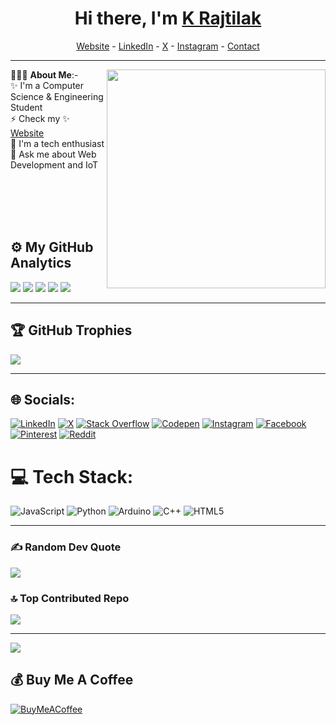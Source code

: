 <h1 align="center"> Hi there, I'm <a href="https://www.linkedin.com/in/krajtilak2020">K Rajtilak</a> </h1>

<!--- Adding Header Elements -->
<p align="center">
  <a href="https://krajtilak.vercel.app/">Website</a> -
  <a href="https://www.linkedin.com/in/krajtilak2020">LinkedIn</a> - 
  <a href="https://x.com/2020rajtilak">X</a> -
  <a href="https://instagram.com/k.raj_tilak2020">Instagram</a> -
  <a href="https://krajtilak.vercel.app/#contact">Contact</a> 
</p>

-----------------------------------------------------------
👨🏻‍💻 **About Me**:-
<img src="https://raw.githubusercontent.com/sanjay-kv/sanjay-kv/main/Assets/illustration.png" min-width="300px" max-width="300px" width="350px" align="right"> 
<br>
✨ I'm a Computer Science & Engineering Student <br>
⚡ Check my ✨ [Website](https://krajtilak.vercel.app)<br>
🔭 I'm a tech enthusiast<br>
💬 Ask me about Web Development and IoT<br>
<!--- Adding Tech Stack open Section -->
<br><br>
<br><br>

**⚙️ My GitHub Analytics**
--
<div align="left">
<img src="http://github-profile-summary-cards-ndtwn1pg1.vercel.app/api/cards/profile-details?username=rajtilak-2020&theme=midnight_purple"> 
<img src="http://github-profile-summary-cards-ndtwn1pg1.vercel.app/api/cards/repos-per-language?username=rajtilak-2020&theme=midnight_purple">
<img src="http://github-profile-summary-cards-ndtwn1pg1.vercel.app/api/cards/stats?username=rajtilak-2020&theme=midnight_purple">
<img src="http://github-profile-summary-cards-ndtwn1pg1.vercel.app/api/cards/productive-time?username=rajtilak-2020&theme=midnight_purple&utcOffset=8">
<img src="https://github-readme-streak-stats.herokuapp.com/?user=rajtilak-2020&theme=midnight-purple&hide_border=true">
</div>

----------------------------------------------------------

## 🏆 GitHub Trophies
![](https://github-profile-trophy.vercel.app/?username=rajtilak-2020&theme=radical&no-frame=true&no-bg=false&margin-w=4)

----------------------------------------------------------
## 🌐 Socials:
[![LinkedIn](https://img.shields.io/badge/LinkedIn-%230077B5.svg?logo=linkedin&logoColor=white)](https://linkedin.com/in/krajtilak2020) [![X](https://img.shields.io/badge/X-black.svg?logo=X&logoColor=white)](https://x.com/2020rajtilak) [![Stack Overflow](https://img.shields.io/badge/-Stackoverflow-FE7A16?logo=stack-overflow&logoColor=white)](https://stackoverflow.com/users/26817244) [![Codepen](https://img.shields.io/badge/Codepen-000000?style=for-the-badge&logo=codepen&logoColor=white)](https://codepen.io/K-Rajtilak) [![Instagram](https://img.shields.io/badge/Instagram-%23E4405F.svg?logo=Instagram&logoColor=white)](https://instagram.com/k.raj_tilak2020) [![Facebook](https://img.shields.io/badge/Facebook-%231877F2.svg?logo=Facebook&logoColor=white)](https://www.facebook.com/profile.php?id=100073801447447) [![Pinterest](https://img.shields.io/badge/Pinterest-%23E60023.svg?logo=Pinterest&logoColor=white)](https://pinterest.com/rajtilak1062020) [![Reddit](https://img.shields.io/badge/Reddit-%23FF4500.svg?logo=Reddit&logoColor=white)](https://reddit.com/user/rajtilak2020) 


# 💻 Tech Stack:
![JavaScript](https://img.shields.io/badge/javascript-%23323330.svg?style=for-the-badge&logo=javascript&logoColor=%23F7DF1E) ![Python](https://img.shields.io/badge/python-3670A0?style=for-the-badge&logo=python&logoColor=ffdd54) ![Arduino](https://img.shields.io/badge/-Arduino-00979D?style=for-the-badge&logo=Arduino&logoColor=white) ![C++](https://img.shields.io/badge/c++-%2300599C.svg?style=for-the-badge&logo=c%2B%2B&logoColor=white) ![HTML5](https://img.shields.io/badge/html5-%23E34F26.svg?style=for-the-badge&logo=html5&logoColor=white)

---

### ✍️ Random Dev Quote
![](https://quotes-github-readme.vercel.app/api?type=horizontal&theme=tokyonight)

### 🔝 Top Contributed Repo

![](https://github-contributor-stats.vercel.app/api?username=rajtilak-2020&limit=5&theme=midnight-purple&combine_all_yearly_contributions=true)

---

[![](https://visitcount.itsvg.in/api?id=rajtilak-2020&icon=5&color=6)](https://visitcount.itsvg.in)

  ## 💰 Buy Me A Coffee
  [![BuyMeACoffee](https://img.shields.io/badge/Buy%20Me%20a%20Coffee-ffdd00?style=for-the-badge&logo=buy-me-a-coffee&logoColor=black)](https://buymeacoffee.com/k.raj_tilak2020) 
